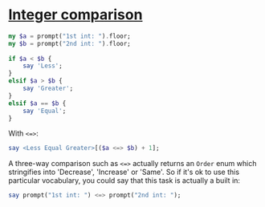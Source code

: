 [1]: https://rosettacode.org/wiki/Integer_comparison

# [Integer comparison][1]

```raku
my $a = prompt("1st int: ").floor;
my $b = prompt("2nd int: ").floor;
 
if $a < $b {
    say 'Less';
}
elsif $a > $b {
    say 'Greater';
}
elsif $a == $b {
    say 'Equal';
}
```


With `<=>`:

```raku
say <Less Equal Greater>[($a <=> $b) + 1];
```


A three-way comparison such as `<=>` actually returns an `Order` enum which stringifies into 'Decrease', 'Increase' or 'Same'. So if it's ok to use this particular vocabulary, you could say that this task is actually a built in:

```raku
say prompt("1st int: ") <=> prompt("2nd int: ");
```